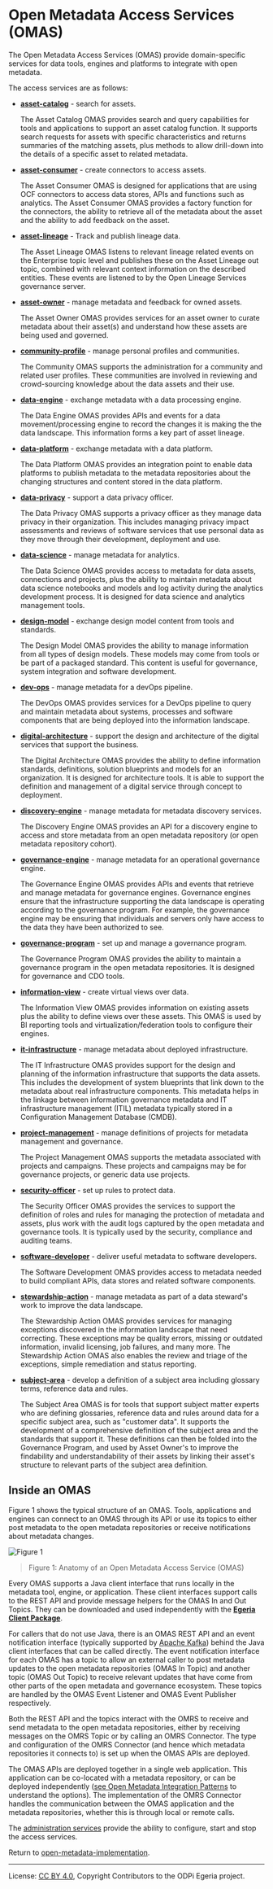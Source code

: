 <!-- SPDX-License-Identifier: CC-BY-4.0 -->
<!-- Copyright Contributors to the ODPi Egeria project. -->
  
# Open Metadata Access Services (OMAS)

The Open Metadata Access Services (OMAS) provide domain-specific services
for data tools, engines and platforms to integrate with open metadata.

The access services are as follows:

* **[asset-catalog](asset-catalog)** - search for assets.

  The Asset Catalog OMAS provides search and query capabilities for tools and applications
to support an asset catalog function.
It supports search requests for assets with specific characteristics
and returns summaries of the matching assets, plus methods to allow drill-down
into the details of a specific asset to related metadata.

* **[asset-consumer](asset-consumer)** - create connectors to access assets.

  The Asset Consumer OMAS is designed for applications that are using OCF connectors to access data stores, APIs and
functions such as analytics.  The Asset Consumer OMAS provides a factory function
for the connectors, the ability to retrieve all of the metadata about the asset
and the ability to add feedback on the asset.

* **[asset-lineage](asset-lineage)** - Track and publish lineage data.

  The Asset Lineage OMAS listens to relevant lineage related events on the Enterprise topic level and publishes these on
  the Asset Lineage out topic, combined with relevant context information on the described entities. These events are 
  listened to by the Open Lineage Services governance server.  

* **[asset-owner](asset-owner)** - manage metadata and feedback for owned assets.

  The Asset Owner OMAS provides services for an asset owner to curate metadata about their
asset(s) and understand how these assets are being used and governed.

* **[community-profile](community-profile)** - manage personal profiles and communities.
  
  The Community OMAS supports the administration for a community and related user profiles.  These communities are
involved in reviewing and crowd-sourcing knowledge about the data assets and their use.

* **[data-engine](data-engine)** - exchange metadata with a data processing engine.
                                   
  The Data Engine OMAS provides APIs and events for a data movement/processing
engine to record the changes it is making the the data landscape. 
This information forms a key part of asset lineage.

* **[data-platform](data-platform)** - exchange metadata with a data platform.

  The Data Platform OMAS provides an integration point to enable data platforms to publish metadata to the metadata
repositories about the changing structures and content stored in the data platform.

* **[data-privacy](data-privacy)** - support a data privacy officer.

  The Data Privacy OMAS supports a privacy officer as they manage data privacy
in their organization.
This includes managing privacy impact assessments and reviews of software services
that use personal data as they move through their development, deployment and use.

* **[data-science](data-science)** - manage metadata for analytics.

  The Data Science OMAS provides access to metadata for data assets,
connections and projects, plus the ability to maintain metadata about data science notebooks
and models and log activity during the analytics development process.
It is designed for data science and analytics management tools.

* **[design-model](design-model)** - exchange design model content from tools and standards.

  The Design Model OMAS provides the ability to manage information from all types of design models.
These models may come from tools or be part of a packaged standard.
This content is useful for governance, system integration and software development.

* **[dev-ops](dev-ops)** - manage metadata for a devOps pipeline.
  
  The DevOps OMAS provides services for a DevOps pipeline to query and maintain metadata about systems, processes and
software components that are being deployed into the information landscape.

* **[digital-architecture](digital-architecture)** - support the design and architecture of the digital services
that support the business.

  The Digital Architecture OMAS provides the ability to define information standards, definitions, solution blueprints and
models for an organization.  It is designed for architecture tools.  It is able to support the
definition and management of a digital service through concept to deployment.

* **[discovery-engine](discovery-engine)** - manage metadata for metadata discovery services.

  The Discovery Engine OMAS provides an API for a discovery engine to access and store
metadata from an open
metadata repository (or open metadata repository cohort).

* **[governance-engine](governance-engine)** - manage metadata for an operational governance engine.

  The Governance Engine OMAS provides APIs and events that retrieve and
manage metadata for governance engines.  Governance engines ensure that 
the infrastructure supporting the data landscape is operating according
to the governance program. For example, the governance engine may be ensuring
that individuals and servers
only have access to the data they have been authorized to see.

* **[governance-program](governance-program)** - set up and manage a governance program.

  The Governance Program OMAS provides the ability to maintain a governance program in the open metadata repositories.
It is designed for governance and CDO tools.

* **[information-view](information-view)** - create virtual views over data.

  The Information View OMAS provides information on existing assets plus the ability to define views over these assets.
This OMAS is used by BI reporting tools and virtualization/federation tools to configure their engines.

* **[it-infrastructure](it-infrastructure)** - manage metadata about deployed infrastructure.

  The IT Infrastructure OMAS provides support for the design and planning of the information infrastructure
that supports the data assets.  This includes the development of system blueprints that link down to the metadata
about real infrastructure components.
This metadata helps in the linkage between information governance metadata
and IT infrastructure management (ITIL) metadata typically stored in a
Configuration Management Database (CMDB).

* **[project-management](project-management)** - manage definitions of projects for metadata
management and governance.

  The Project Management OMAS supports the metadata associated with projects and campaigns.
These projects and campaigns may be for governance projects, or generic data use projects.

* **[security-officer](security-officer)** - set up rules to protect data.

  The Security Officer OMAS provides the services to support the definition of roles and 
rules for managing the protection of metadata and assets, plus work with the audit
logs captured by the open metadata and governance tools.
It is typically used by the security, compliance and auditing teams.

* **[software-developer](software-developer)** - deliver useful metadata to software developers.

  The Software Development OMAS provides access to metadata needed to build compliant APIs,
data stores and related software components.

* **[stewardship-action](stewardship-action)** - manage metadata as part of a data steward's work to
improve the data landscape.

  The Stewardship Action OMAS provides services for managing exceptions discovered in the information landscape that need correcting.
These exceptions may be quality errors, missing or outdated information,
invalid licensing, job failures, and many more.
The Stewardship Action OMAS also enables the review and triage of the exceptions,
simple remediation and status reporting.

* **[subject-area](subject-area)** - develop a definition of a subject area including glossary
terms, reference data and rules.

  The Subject Area OMAS is for tools that support subject matter experts
who are defining glossaries, reference data and rules around data for a specific
subject area, such as "customer data".   It supports the development of a comprehensive
definition of the subject area and the standards that support it.
These definitions can then be folded into the Governance Program,
and used by Asset Owner's to improve the findability and understandability
of their assets by linking their asset's structure to relevant parts of
the subject area definition.

## Inside an OMAS

Figure 1 shows the typical structure of an OMAS.
Tools, applications and engines can connect to an OMAS through its API or
use its topics to either post metadata to the open metadata repositories or
receive notifications about metadata changes.

![Figure 1](omas-anatomy.png)
> Figure 1: Anatomy of an Open Metadata Access Service (OMAS)

Every OMAS supports a Java client interface that runs locally in the metadata tool,
engine, or application.  These client interfaces support calls to the REST API and
provide message helpers for the OMAS In and Out Topics.
They can be downloaded and used independently with the 
**[Egeria Client Package](../../open-metadata-distribution/README.md)**.  

For callers that do not use Java, there is an OMAS REST API and an
event notification interface (typically supported
by [Apache Kafka](https://kafka.apache.org/)) behind
the Java client interfaces that can be called directly. 
The event notification interface for each OMAS has a topic to
allow an external caller to post metadata updates to the open metadata
repositories (OMAS In Topic) and another topic (OMAS Out Topic) to receive
relevant updates that have come from other parts of the
open metadata and governance ecosystem.
These topics are handled by the OMAS Event Listener and OMAS Event Publisher
respectively.

Both the REST API and the topics interact with the OMRS to receive
and send metadata to the open metadata repositories, either by receiving
messages on the OMRS Topic or by calling an OMRS Connector. 
The type and configuration of the OMRS Connector (and hence which metadata
repositories it connects to) is set up when the OMAS APIs are deployed. 

The OMAS APIs are deployed together in a single web application.
This application can be co-located with a metadata repository, or can
be deployed independently 
([see Open Metadata Integration Patterns](../../open-metadata-publication/website/open-metadata-integration-patterns/README.md) to understand the
options).   The implementation of the OMRS Connector handles the
communication between the OMAS application and the metadata repositories,
whether this is through local or remote calls.

The [administration services](../admin-services/README.md) provide
the ability to configure, start and stop the access services.

Return to [open-metadata-implementation](..).

----
License: [CC BY 4.0](https://creativecommons.org/licenses/by/4.0/),
Copyright Contributors to the ODPi Egeria project.